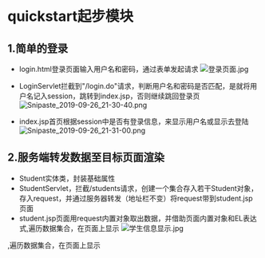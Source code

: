 # quickstart起步模块
## 1.简单的登录
- login.html登录页面输入用户名和密码，通过表单发起请求
![登录页面.jpg](http://ww1.sinaimg.cn/large/0068yrkzgy1g7ejyvht5yj31gc0t6mzy.jpg)


- LoginServlet拦截到"/login.do"请求，判断用户名和密码是否匹配，是就将用户名记入session，跳转到index.jsp，否则继续跳回登录页
![Snipaste_2019-09-26_21-30-40.png](http://ww1.sinaimg.cn/large/0067OQVXgy1g7d8sq2wjdj30f304r74a.jpg)

- index.jsp首页根据session中是否有登录信息，来显示用户名或显示去登陆
![Snipaste_2019-09-26_21-31-00.png](http://ww1.sinaimg.cn/large/0067OQVXgy1g7d8sylkmuj30ex05ygln.jpg)


## 2.服务端转发数据至目标页面渲染
- Student实体类，封装基础属性
- StudentServlet，拦截/students请求，创建一个集合存入若干Student对象，存入request，并通过服务器转发（地址栏不变）将request带到student.jsp页面
- student.jsp页面用request内置对象取出数据，并借助页面内置对象和EL表达式,遍历数据集合，在页面上显示
![学生信息显示.jpg](http://ww1.sinaimg.cn/large/007YreF0gy1g7elcgssmpj31gg0t8jxp.jpg
)

,遍历数据集合，在页面上显示 